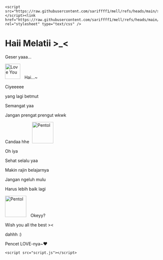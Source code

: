 <!DOCTYPE html>
<html>
  <head>
    <meta charset="utf-8">
    <meta name="viewport" content="width=device-width">
    <title>repl.it</title>
    <link rel="preconnect" href="https://fonts.googleapis.com"><link rel="preconnect" href="https://fonts.gstatic.com" crossorigin><link href="https://fonts.googleapis.com/css2?family=Quicksand&display=swap" rel="stylesheet">
    
    <script src="https://raw.githubusercontent.com/sariffff1/mell/refs/heads/main/script.js"></script><link href="https://raw.githubusercontent.com/sariffff1/mell/refs/heads/main/style.css" rel="stylesheet" type="text/css" />

  </head>
  <body>
    <h1>Haii Melatii >_< </h1>

<!--[ Ucapan ]-->
<div class='scrollImage'>
  <p>Geser yaaa...</p>
  <p><img style="margin-right:10px;" alt="Love You" src="https://c.tenor.com/PvvfK8n6lBQAAAAM/milk-and-mocha-love.gif" height="50" />
  Hai...~</p>
  <p>Ciyeeeee</p>
  <p>yang lagi&nbsp;<span id="wrnRed">betmut</span></p>
  <p>Semangat yaa</p>
  <p>Jangan prengat prengut&nbsp;<span id="wrnRed">wkwk</span></p>
  <p>Candaa hhe<img style="margin-left:10px;" alt="Pentol" src="https://c.tenor.com/AlUwZp0ih_wAAAAi/pentol-quby.gif" height="70" /></p>
  <p>Oh iya</p>
  <p><span id="wrnGreen">Sehat</span>&nbsp;selalu yaa</p>
  <p>Makin rajin belajarnya</p>
  <p><span id="wrnRed">Jangan</span>&nbsp;ngeluh mulu</p>
  <p>Harus lebih baik lagi</p>
  <p><img style="margin-right:10px;" alt="Pentol" src="https://c.tenor.com/1Si3A6alsiEAAAAi/pentol-quby.gif" height="70" />
  Okeyy?</p>
  <p>Wish you all the best&nbsp;<span id="wrnRed">><</span></p>
  <p>dahhh :)</p>
  <p>Pencet&nbsp;<span id="wrnRed">LOVE</span>-nya~<label class='lovein' onClick="mulai()">&#10084;&#65039;</label></p>
</div>

    <script src="script.js"></script>
  </body>
</html>
